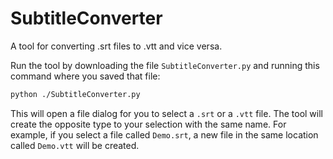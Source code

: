 # SubtitleConverter

A tool for converting .srt files to .vtt and vice versa.

Run the tool by downloading the file `SubtitleConverter.py` and running this command where you saved that file:

```bash
python ./SubtitleConverter.py
```

This will open a file dialog for you to select a `.srt` or a `.vtt` file. The tool will create the opposite type to your selection with the same name. For example, if you select a file called `Demo.srt`, a new file in the same location called `Demo.vtt` will be created.
